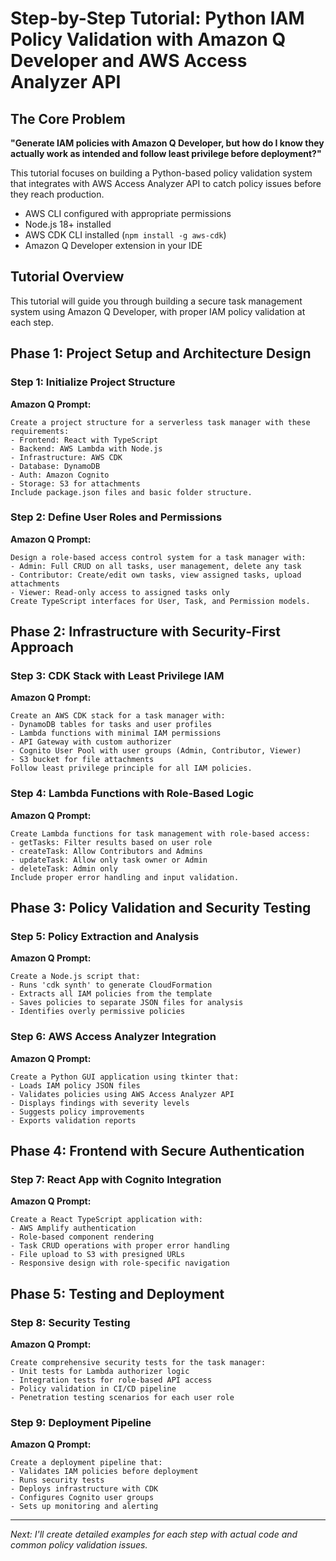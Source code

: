 # Step-by-Step Tutorial: Python IAM Policy Validation with Amazon Q Developer and AWS Access Analyzer API

## The Core Problem
**"Generate IAM policies with Amazon Q Developer, but how do I know they actually work as intended and follow least privilege before deployment?"**

This tutorial focuses on building a Python-based policy validation system that integrates with AWS Access Analyzer API to catch policy issues before they reach production.
- AWS CLI configured with appropriate permissions
- Node.js 18+ installed
- AWS CDK CLI installed (`npm install -g aws-cdk`)
- Amazon Q Developer extension in your IDE

## Tutorial Overview
This tutorial will guide you through building a secure task management system using Amazon Q Developer, with proper IAM policy validation at each step.

## Phase 1: Project Setup and Architecture Design

### Step 1: Initialize Project Structure
**Amazon Q Prompt:**
```
Create a project structure for a serverless task manager with these requirements:
- Frontend: React with TypeScript
- Backend: AWS Lambda with Node.js
- Infrastructure: AWS CDK
- Database: DynamoDB
- Auth: Amazon Cognito
- Storage: S3 for attachments
Include package.json files and basic folder structure.
```

### Step 2: Define User Roles and Permissions
**Amazon Q Prompt:**
```
Design a role-based access control system for a task manager with:
- Admin: Full CRUD on all tasks, user management, delete any task
- Contributor: Create/edit own tasks, view assigned tasks, upload attachments
- Viewer: Read-only access to assigned tasks only
Create TypeScript interfaces for User, Task, and Permission models.
```

## Phase 2: Infrastructure with Security-First Approach

### Step 3: CDK Stack with Least Privilege IAM
**Amazon Q Prompt:**
```
Create an AWS CDK stack for a task manager with:
- DynamoDB tables for tasks and user profiles
- Lambda functions with minimal IAM permissions
- API Gateway with custom authorizer
- Cognito User Pool with user groups (Admin, Contributor, Viewer)
- S3 bucket for file attachments
Follow least privilege principle for all IAM policies.
```

### Step 4: Lambda Functions with Role-Based Logic
**Amazon Q Prompt:**
```
Create Lambda functions for task management with role-based access:
- getTasks: Filter results based on user role
- createTask: Allow Contributors and Admins
- updateTask: Allow only task owner or Admin
- deleteTask: Admin only
Include proper error handling and input validation.
```

## Phase 3: Policy Validation and Security Testing

### Step 5: Policy Extraction and Analysis
**Amazon Q Prompt:**
```
Create a Node.js script that:
- Runs 'cdk synth' to generate CloudFormation
- Extracts all IAM policies from the template
- Saves policies to separate JSON files for analysis
- Identifies overly permissive policies
```

### Step 6: AWS Access Analyzer Integration
**Amazon Q Prompt:**
```
Create a Python GUI application using tkinter that:
- Loads IAM policy JSON files
- Validates policies using AWS Access Analyzer API
- Displays findings with severity levels
- Suggests policy improvements
- Exports validation reports
```

## Phase 4: Frontend with Secure Authentication

### Step 7: React App with Cognito Integration
**Amazon Q Prompt:**
```
Create a React TypeScript application with:
- AWS Amplify authentication
- Role-based component rendering
- Task CRUD operations with proper error handling
- File upload to S3 with presigned URLs
- Responsive design with role-specific navigation
```

## Phase 5: Testing and Deployment

### Step 8: Security Testing
**Amazon Q Prompt:**
```
Create comprehensive security tests for the task manager:
- Unit tests for Lambda authorizer logic
- Integration tests for role-based API access
- Policy validation in CI/CD pipeline
- Penetration testing scenarios for each user role
```

### Step 9: Deployment Pipeline
**Amazon Q Prompt:**
```
Create a deployment pipeline that:
- Validates IAM policies before deployment
- Runs security tests
- Deploys infrastructure with CDK
- Configures Cognito user groups
- Sets up monitoring and alerting
```

---

*Next: I'll create detailed examples for each step with actual code and common policy validation issues.*
